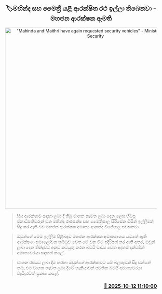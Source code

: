 <p align='center'><b><h2 align='center' title='"Mahinda and Maithri have again requested security vehicles" - Minister of Public Security'>🏷මහින්ද සහ මෛත්‍රී යළි ආරක්ෂිත රථ ඉල්ලා තිබෙනවා - මහජන ආරක්ෂක ඇමති</h2></b></p>
<p align='center'><img src='https://helakuru.sgp1.cdn.digitaloceanspaces.com/esana/images/lib/mahinda-and-maithree.jpg' width='600' alt='"Mahinda and Maithri have again requested security vehicles" - Minister of Public Security'></p>

> සිය ආරක්ෂාව සඳහා ලබා දී තිබූ වාහන නැවත ලබා දෙන ලෙස හිටපු ජනාධිපතිවරුන් වන මහින්ද රාජපක්ෂ සහ මෛත්‍රීපාල සිරිසේන විසින් ඉල්ලීමක් සිදු කර ඇති බව මහජන ආරක්ෂක අමාත්‍ය ආනන්ද විජේපාල පවසනවා.

> ඔවුන්ගේ මෙම ඉල්ලීම පිළිබඳව මහජන ආරක්ෂක අමාත්‍යාංශය යටතේ ඇති ආරක්ෂණ සමාලෝචන කමිටුව වෙත මේ වන විට ඉදිරිපත් කර ඇති අතර, ඔවුන් ලබා දෙන තීන්දුවට අනුව කටයුතු කරන බවයි මාධ්‍ය වෙත අදහස් දක්වමින් අමාත්‍යවරයා සඳහන් කළේ.

> වාහන රජයට ලබා දීම හරහා ඔවුන්ගේ ආරක්ෂාවට යම් බලපෑමක් සිදු වන්නේ නම්, එම වාහන නැවත ලබා දීමේ හැකියාවක් පවතින බවයි අමාත්‍යවරයා වැඩිදුරටත් ප්‍රකාශ කළේ.



<h3 align='right'><a href='https://www.helakuru.lk/esana/p/114409/'>📅 2025-10-12 11:10:00</a></h3>
